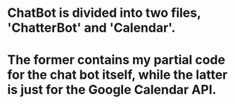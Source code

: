# ChatBot is divided into two files, 'ChatterBot' and 'Calendar'. 
# The former contains my partial code for the chat bot itself, while the latter is just for the Google Calendar API. 
